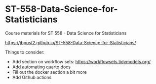 # ST-558-Data-Science-for-Statisticians
Course materials for ST 558 - Data Science for Statisticians

<https://jbpost2.github.io/ST-558-Data-Science-for-Statisticians/>

Things to consider:

- Add section on workflow sets: https://workflowsets.tidymodels.org/
- Add automating quarto docs
- Fill out the docker section a bit more
- Add Github actions
